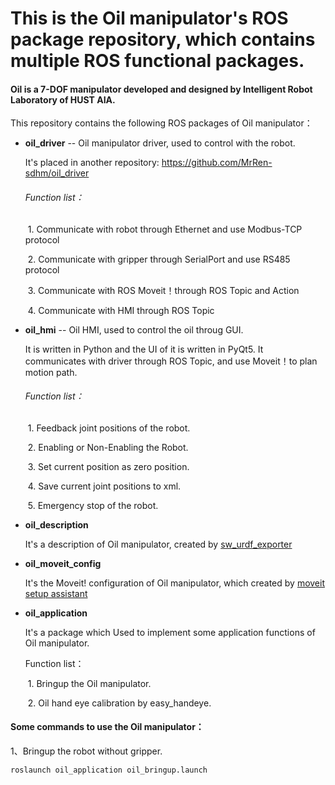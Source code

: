 # This is the Oil manipulator's ROS package repository, which contains multiple ROS functional packages. 

#### Oil is a 7-DOF manipulator developed and designed by Intelligent Robot Laboratory of HUST AIA.

This repository contains the following ROS packages of Oil manipulator：

- **oil_driver** -- Oil manipulator driver, used to control with the robot.

  It's placed in another repository: https://github.com/MrRen-sdhm/oil_driver

  ###### Function list：

  ​	1. Communicate with robot through Ethernet and use Modbus-TCP protocol

  ​	2. Communicate with gripper through SerialPort and use RS485 protocol

  ​	3. Communicate with ROS Moveit！through ROS Topic and Action

  ​	4. Communicate with HMI through ROS Topic

- **oil_hmi** -- Oil HMI, used to control the oil throug GUI.

  It is written in Python and the UI of it is written in PyQt5. It communicates with driver through ROS Topic, and use Moveit！to plan motion path.

  ###### Function list：

  ​	1. Feedback joint positions of the robot.

  ​	2. Enabling or Non-Enabling the Robot.

  ​	3. Set current position as zero position.

  ​	4. Save current joint positions to xml.

  ​	5. Emergency stop of the robot.

- **oil_description**

  It's a description of Oil manipulator, created by [sw_urdf_exporter](http://wiki.ros.org/sw_urdf_exporter)

- **oil_moveit_config**

  It's the Moveit! configuration of Oil manipulator, which created by [moveit setup assistant](http://docs.ros.org/kinetic/api/moveit_tutorials/html/doc/setup_assistant/setup_assistant_tutorial.html)

- **oil_application**

  It's a package which Used to implement some application functions of Oil manipulator.

  Function list：

  ​	1. Bringup the Oil manipulator.

  ​	2. Oil hand eye calibration by easy_handeye.

#### Some commands to use the Oil manipulator：

1、Bringup the robot without gripper.

```
roslaunch oil_application oil_bringup.launch
```



